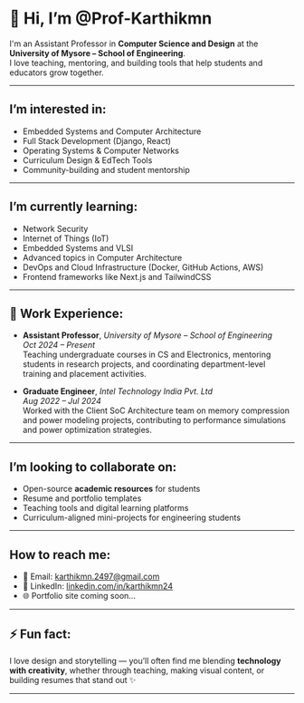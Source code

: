 # 👋 Hi, I’m @Prof-Karthikmn

I'm an Assistant Professor in **Computer Science and Design** at the **University of Mysore – School of Engineering**.  
I love teaching, mentoring, and building tools that help students and educators grow together.

---

## I’m interested in:
- Embedded Systems and Computer Architecture  
- Full Stack Development (Django, React)  
- Operating Systems & Computer Networks  
- Curriculum Design & EdTech Tools  
- Community-building and student mentorship  

---

## I’m currently learning:
- Network Security  
- Internet of Things (IoT)  
- Embedded Systems and VLSI  
- Advanced topics in Computer Architecture  
- DevOps and Cloud Infrastructure (Docker, GitHub Actions, AWS)  
- Frontend frameworks like Next.js and TailwindCSS  

---

## 💼 Work Experience:
- **Assistant Professor**, *University of Mysore – School of Engineering*  
  *Oct 2024 – Present*  
  Teaching undergraduate courses in CS and Electronics, mentoring students in research projects, and coordinating department-level training and placement activities.

- **Graduate Engineer**, *Intel Technology India Pvt. Ltd*  
  *Aug 2022 – Jul 2024*  
  Worked with the Client SoC Architecture team on memory compression and power modeling projects, contributing to performance simulations and power optimization strategies.

---

## I’m looking to collaborate on:
- Open-source **academic resources** for students  
- Resume and portfolio templates  
- Teaching tools and digital learning platforms  
- Curriculum-aligned mini-projects for engineering students  

---

## How to reach me:
- 📧 Email: [karthikmn.2497@gmail.com](mailto:karthikmn.2497@gmail.com)  
- 💼 LinkedIn: [linkedin.com/in/karthikmn24](https://www.linkedin.com/in/karthikmn24)  
- 🌐 Portfolio site coming soon...

---

## ⚡ Fun fact:  
I love design and storytelling — you’ll often find me blending **technology with creativity**, whether through teaching, making visual content, or building resumes that stand out ✨

---

<!---
Prof-Karthikmn/Prof-Karthikmn is a ✨ special ✨ repository because its `README.md` (this file) appears on your GitHub profile.
You can click the Preview link to take a look at your changes.
--->
